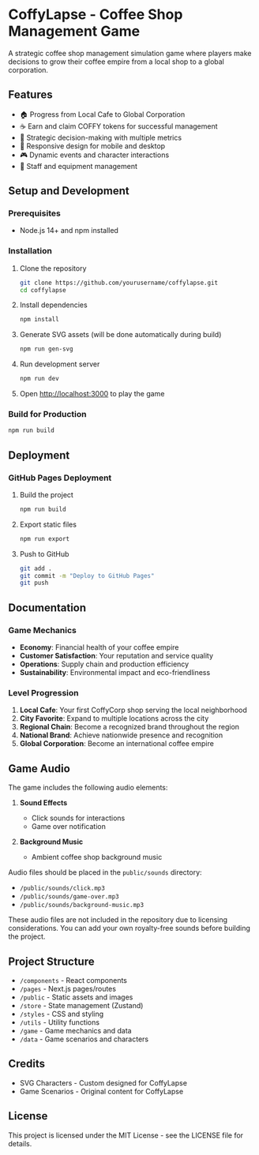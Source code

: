 # CoffyLapse - Coffee Shop Management Game

A strategic coffee shop management simulation game where players make decisions to grow their coffee empire from a local shop to a global corporation.

## Features

- 🏠 Progress from Local Cafe to Global Corporation
- ☕ Earn and claim COFFY tokens for successful management
- 🧠 Strategic decision-making with multiple metrics
- 📱 Responsive design for mobile and desktop
- 🎮 Dynamic events and character interactions
- 💼 Staff and equipment management

## Setup and Development

### Prerequisites

- Node.js 14+ and npm installed

### Installation

1. Clone the repository
   ```bash
   git clone https://github.com/yourusername/coffylapse.git
   cd coffylapse
   ```

2. Install dependencies
   ```bash
   npm install
   ```

3. Generate SVG assets (will be done automatically during build)
   ```bash
   npm run gen-svg
   ```

4. Run development server
   ```bash
   npm run dev
   ```

5. Open [http://localhost:3000](http://localhost:3000) to play the game

### Build for Production

```bash
npm run build
```

## Deployment

### GitHub Pages Deployment

1. Build the project
   ```bash
   npm run build
   ```

2. Export static files
   ```bash
   npm run export
   ```

3. Push to GitHub
   ```bash
   git add .
   git commit -m "Deploy to GitHub Pages"
   git push
   ```

## Documentation

### Game Mechanics

- **Economy**: Financial health of your coffee empire
- **Customer Satisfaction**: Your reputation and service quality
- **Operations**: Supply chain and production efficiency
- **Sustainability**: Environmental impact and eco-friendliness

### Level Progression

1. **Local Cafe**: Your first CoffyCorp shop serving the local neighborhood
2. **City Favorite**: Expand to multiple locations across the city
3. **Regional Chain**: Become a recognized brand throughout the region
4. **National Brand**: Achieve nationwide presence and recognition
5. **Global Corporation**: Become an international coffee empire

## Game Audio

The game includes the following audio elements:

1. **Sound Effects**
   - Click sounds for interactions
   - Game over notification

2. **Background Music**
   - Ambient coffee shop background music

Audio files should be placed in the `public/sounds` directory:
- `/public/sounds/click.mp3`
- `/public/sounds/game-over.mp3`
- `/public/sounds/background-music.mp3`

These audio files are not included in the repository due to licensing considerations. You can add your own royalty-free sounds before building the project.

## Project Structure

- `/components` - React components
- `/pages` - Next.js pages/routes
- `/public` - Static assets and images
- `/store` - State management (Zustand)
- `/styles` - CSS and styling
- `/utils` - Utility functions
- `/game` - Game mechanics and data
- `/data` - Game scenarios and characters

## Credits

- SVG Characters - Custom designed for CoffyLapse
- Game Scenarios - Original content for CoffyLapse

## License

This project is licensed under the MIT License - see the LICENSE file for details.
